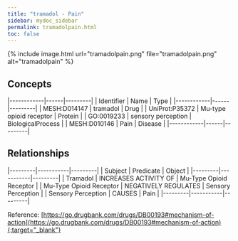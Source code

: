 ```yaml
---
title: "tramadol - Pain"
sidebar: mydoc_sidebar
permalink: tramadolpain.html
toc: false 
---
```


{% include image.html url="tramadolpain.png" file="tramadolpain.png" alt="tramadolpain" %}

## Concepts

|------------|------|---------|
| Identifier | Name | Type    |
|------------|------|---------|
| MESH:D014147 | tramadol | Drug |
| UniProt:P35372 | Mu-type opioid receptor | Protein |
| GO:0019233 | sensory perception | BiologicalProcess |
| MESH:D010146 | Pain | Disease |
|------------|------|---------|

## Relationships

|---------|-----------|---------|
| Subject | Predicate | Object  |
|---------|-----------|---------|
| Tramadol | INCREASES ACTIVITY OF | Mu-Type Opioid Receptor |
| Mu-Type Opioid Receptor | NEGATIVELY REGULATES | Sensory Perception |
| Sensory Perception | CAUSES | Pain |
|---------|-----------|---------|

Reference: [https://go.drugbank.com/drugs/DB00193#mechanism-of-action](https://go.drugbank.com/drugs/DB00193#mechanism-of-action){:target="_blank"}